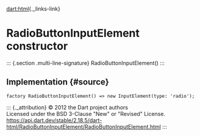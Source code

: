 [dart:html](../../dart-html/dart-html-library){._links-link}

RadioButtonInputElement constructor
===================================

::: {.section .multi-line-signature}
RadioButtonInputElement()
:::

Implementation {#source}
--------------

``` {.language-dart data-language="dart"}
factory RadioButtonInputElement() => new InputElement(type: 'radio');
```

::: {._attribution}
© 2012 the Dart project authors\
Licensed under the BSD 3-Clause \"New\" or \"Revised\" License.\
<https://api.dart.dev/stable/2.18.5/dart-html/RadioButtonInputElement/RadioButtonInputElement.html>
:::

